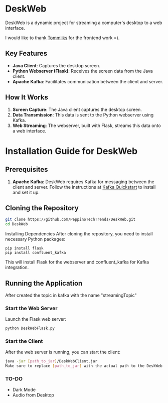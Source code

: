 # DeskWeb

DeskWeb is a dynamic project for streaming a computer's desktop to a web interface. 

I would like to thank [Tommiiks](https://github.com/Tommiiks) for the frontend work =).

## Key Features

- **Java Client**: Captures the desktop screen.
- **Python Webserver (Flask)**: Receives the screen data from the Java client.
- **Apache Kafka**: Facilitates communication between the client and server.

## How It Works

1. **Screen Capture**: The Java client captures the desktop screen.
2. **Data Transmission**: This data is sent to the Python webserver using Kafka.
3. **Web Streaming**: The webserver, built with Flask, streams this data onto a web interface.
# Installation Guide for DeskWeb

## Prerequisites

1. **Apache Kafka**: DeskWeb requires Kafka for messaging between the client and server. Follow the instructions at [Kafka Quickstart](https://kafka.apache.org/quickstart) to install and set it up.

## Cloning the Repository

```bash
git clone https://github.com/PeppinoTechTrends/DeskWeb.git
cd DeskWeb
```
Installing Dependencies
After cloning the repository, you need to install necessary Python packages:

```
pip install flask 
pip install confluent_kafka
```
This will install Flask for the webserver and confluent_kafka for Kafka integration.
## Running the Application
After created the topic in kafka with the name "streamingTopic"

### Start the Web Server
Launch the Flask web server:

```bash
python DeskWebFlask.py
```
### Start the Client
After the web server is running, you can start the client:

```bash
java -jar [path_to_jar]/DeskWebClient.jar
Make sure to replace [path_to_jar] with the actual path to the DeskWeb client JAR file.
```
### TO-DO
- Dark Mode
- Audio from Desktop

